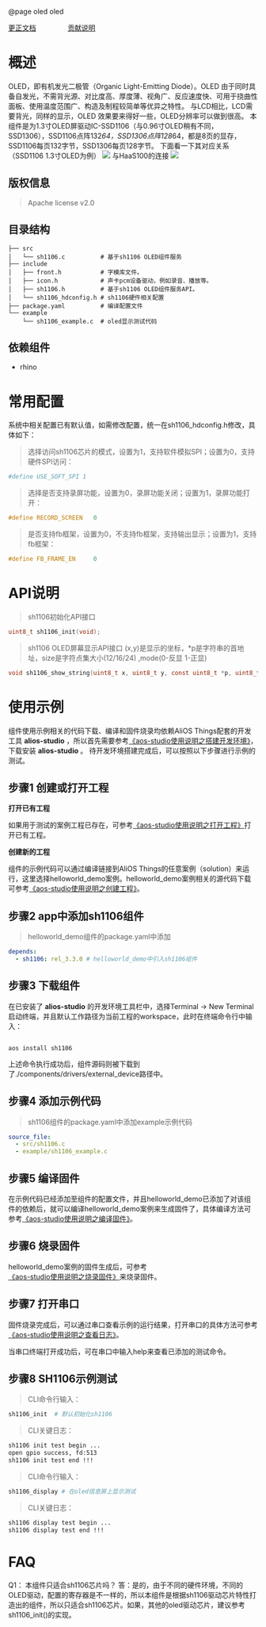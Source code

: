@page oled oled

[更正文档](https://gitee.com/alios-things/sh1106/edit/rel_3.3.0/README.md) &emsp;&emsp;&emsp;&emsp; [贡献说明](https://g.alicdn.com/alios-things-3.3/doc/contribute_doc.html)

# 概述
OLED，即有机发光二极管（Organic Light-Emitting Diode）。OLED 由于同时具备自发光，不需背光源、对比度高、厚度薄、视角广、反应速度快、可用于挠曲性面板、使用温度范围广、构造及制程较简单等优异之特性。
与LCD相比，LCD需要背光，同样的显示，OLED 效果要来得好一些，OLED分辨率可以做到很高。
本组件是为1.3寸OLED屏驱动IC-SSD1106（与0.96寸OLED稍有不同，SSD1306），SSD1106点阵132*64，SSD1306点阵128*64，都是8页的显存，SSD1106每页132字节，SSD1306每页128字节。
下面看一下其对应关系（SSD1106 1.3寸OLED为例）
![](https://img.alicdn.com/imgextra/i2/O1CN01mlGbcq1LHXFq3FGkJ_!!6000000001274-2-tps-1362-656.png)
与HaaS100的连接
![](https://img.alicdn.com/imgextra/i3/O1CN01RRxCJH1zqsS4JH5zh_!!6000000006766-2-tps-1118-582.png)
## 版权信息


> Apache license v2.0



## 目录结构


```tree
├── src
│   └── sh1106.c          # 基于sh1106 OLED组件服务
├── include
│   ├── front.h           # 字模库文件。
│   ├── icon.h            # 声卡pcm设备驱动，例如录音、播放等。
│   ├── sh1106.h          # 基于sh1106 OLED组件服务API。
│   └── sh1106_hdconfig.h # sh1106硬件相关配置
├── package.yaml          # 编译配置文件
└── example
    └── sh1106_example.c  # oled显示测试代码
```


## 依赖组件


- rhino



# 常用配置


系统中相关配置已有默认值，如需修改配置，统一在sh1106_hdconfig.h修改，具体如下：


> 选择访问sh1106芯片的模式，设置为1，支持软件模拟SPI；设置为0，支持硬件SPI访问：



```yaml
#define USE_SOFT_SPI 1
```


> 选择是否支持录屏功能，设置为0，录屏功能关闭；设置为1，录屏功能打开：



```c
#define RECORD_SCREEN   0
```


> 是否支持fb框架，设置为0，不支持fb框架，支持输出显示；设置为1，支持fb框架：

```c
#define FB_FRAME_EN     0
```
# API说明

> sh1106初始化API接口

```c
uint8_t sh1106_init(void);
```
> sh1106 OLED屏幕显示API接口
> (x,y)是显示的坐标，*p是字符串的首地址，size是字符点集大小(12/16/24) ,mode(0-反显 1-正显)

```c
void sh1106_show_string(uint8_t x, uint8_t y, const uint8_t *p, uint8_t size, uint8_t mode);
```
# 使用示例


组件使用示例相关的代码下载、编译和固件烧录均依赖AliOS Things配套的开发工具 **alios-studio** ，所以首先需要参考[《aos-studio使用说明之搭建开发环境》](https://g.alicdn.com/alios-things-3.3/doc/setup_env.html)，下载安装 **alios-studio** 。
待开发环境搭建完成后，可以按照以下步骤进行示例的测试。

## 步骤1 创建或打开工程

**打开已有工程**

如果用于测试的案例工程已存在，可参考[《aos-studio使用说明之打开工程》](https://g.alicdn.com/alios-things-3.3/doc/open_project.html)打开已有工程。

**创建新的工程**

组件的示例代码可以通过编译链接到AliOS Things的任意案例（solution）来运行，这里选择helloworld_demo案例。helloworld_demo案例相关的源代码下载可参考[《aos-studio使用说明之创建工程》](https://g.alicdn.com/alios-things-3.3/doc/create_project.html)。

## 步骤2 app中添加sh1106组件

> helloworld_demo组件的package.yaml中添加

```yaml
depends:
  - sh1106: rel_3.3.0 # helloworld_demo中引入sh1106组件
```

## 步骤3 下载组件

在已安装了 **alios-studio** 的开发环境工具栏中，选择Terminal -> New Terminal启动终端，并且默认工作路径为当前工程的workspace，此时在终端命令行中输入：

```shell

aos install sh1106

```

上述命令执行成功后，组件源码则被下载到了./components/drivers/external_device路径中。


## 步骤4 添加示例代码

> sh1106组件的package.yaml中添加example示例代码

```yaml
source_file:
  - src/sh1106.c
  - example/sh1106_example.c
```

## 步骤5 编译固件

在示例代码已经添加至组件的配置文件，并且helloworld_demo已添加了对该组件的依赖后，就可以编译helloworld_demo案例来生成固件了，具体编译方法可参考[《aos-studio使用说明之编译固件》](https://g.alicdn.com/alios-things-3.3/doc/build_project.html)。

## 步骤6 烧录固件

helloworld_demo案例的固件生成后，可参考[《aos-studio使用说明之烧录固件》](https://g.alicdn.com/alios-things-3.3/doc/burn_image.html)来烧录固件。

## 步骤7 打开串口

固件烧录完成后，可以通过串口查看示例的运行结果，打开串口的具体方法可参考[《aos-studio使用说明之查看日志》](https://g.alicdn.com/alios-things-3.3/doc/view_log.html)。

当串口终端打开成功后，可在串口中输入help来查看已添加的测试命令。


## 步骤8 SH1106示例测试

> CLI命令行输入：

```sh
sh1106_init  # 默认初始化sh1106
```

> CLI关键日志：

```sh
sh1106 init test begin ...
open gpio success, fd:513
sh1106 init test end !!!
```

> CLI命令行输入：

```sh
sh1106_display # 在oled信息屏上显示测试
```

> CLI关键日志：

```sh
sh1106 display test begin ...
sh1106 display test end !!!
```
# FAQ

Q1： 本组件只适合sh1106芯片吗？
答：是的，由于不同的硬件环境，不同的OLED驱动，配置的寄存器是不一样的，所以本组件是根据sh1106驱动芯片特性打造出的组件，所以只适合sh1106芯片。如果，其他的oled驱动芯片，建议参考sh1106_init()的实现。
